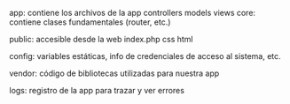 app: contiene los archivos de la app
    controllers
    models
    views
    core: contiene clases fundamentales (router, etc.)

public: accesible desde la web
    index.php
    css
    html

config: variables estáticas, info de credenciales de acceso al sistema, etc.

vendor: código de bibliotecas utilizadas para nuestra app

logs: registro de la app para trazar y ver errores

